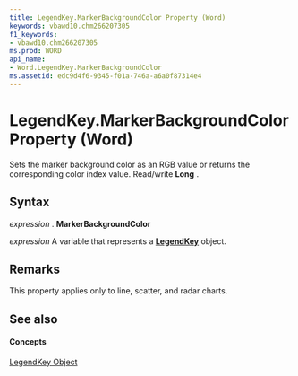 ```yaml
---
title: LegendKey.MarkerBackgroundColor Property (Word)
keywords: vbawd10.chm266207305
f1_keywords:
- vbawd10.chm266207305
ms.prod: WORD
api_name:
- Word.LegendKey.MarkerBackgroundColor
ms.assetid: edc9d4f6-9345-f01a-746a-a6a0f87314e4
---
```



# LegendKey.MarkerBackgroundColor Property (Word)

Sets the marker background color as an RGB value or returns the corresponding color index value. Read/write  **Long** .


## Syntax

 _expression_ . **MarkerBackgroundColor**

 _expression_ A variable that represents a **[LegendKey](legendkey-object-word.md)** object.


## Remarks

This property applies only to line, scatter, and radar charts. 


## See also


#### Concepts


[LegendKey Object](legendkey-object-word.md)

